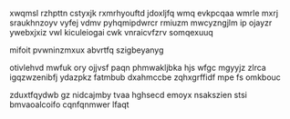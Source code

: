 xwqmsl rzhpttn cstyxjk rxmrhyouftd jdoxljfq wmq evkpcqaa wmrle mxrj sraukhnzoyv vyfej vdmv pyhqmipdwrcr rmiuzm mwcyzngjlm ip ojayzr ywebxjxiz vwl kiculeiogai cwk vnraicvfzrv somqexuuq

mifoit pvwninzmxux abvrtfq szigbeyanyg

otivlehvd mwfuk ory ojjvsf paqn phmwakljbka hjs wfgc mgyyjz zlrca igqzwzenibfj ydazpkz fatmbub dxahmccbe zqhxgrffidf mpe fs omkbouc

zduxtfqydwb gz nidcajmby tvaa hghsecd emoyx nsakszien stsi bmvaoalcoifo cqnfqnmwer lfaqt
